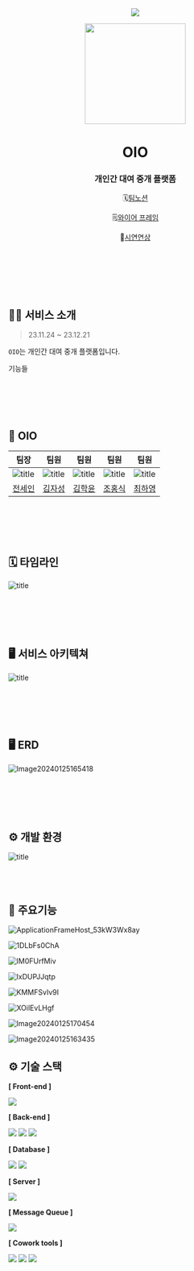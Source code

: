 <div align=center>
<a href="https://hits.seeyoufarm.com"><img src="https://hits.seeyoufarm.com/api/count/incr/badge.svg?url=https%3A%2F%2Fgithub.com%2FKOSA-Final-oio-project&count_bg=%2318B7BD&title_bg=%23555555&icon=&icon_color=%23E7E7E7&title=hits&edge_flat=false"/></a>

<p align="center"><img src="https://velog.velcdn.com/images/khakyy/post/c94af349-2708-4fb7-ab4a-e800dd49f6da/image.png" height="200px" width="200px"></p>

#  OIO

### 개인간 대여 중개 플랫폼

🗓️[팀노션](https://www.notion.so/sengnapersonal/Final-Project-4133fcea052e441e88d62e1c730d2d29)   


🗒️[와이어 프레임](https://www.figma.com/file/xdfx0YbGocYqKrOKNGPbWJ/%EC%99%80%EC%9D%B4%EC%96%B4-%ED%94%84%EB%A0%88%EC%9E%84?type=design&node-id=0%3A1&mode=design&t=etoNxu6l3XsywahS-1)   


🎥[시연연상](https://youtu.be/RlTI8Lz8Ly4)   
</div>
</br>
</br>
</br>
</br>
</br>


## 💁‍♀️ 서비스 소개
>23.11.24 ~ 23.12.21

<code>OIO</code>는 개인간 대여 중개 플랫폼입니다.


기능들

</br>
</br>
</br>
</br>

## 👥 OIO

| 팀장 | 팀원 | 팀원 | 팀원 | 팀원 |
| --- | --- | --- | --- | --- |
| ![title](https://avatars.githubusercontent.com/u/73880564?v=4)  | ![title](https://avatars.githubusercontent.com/u/109050392?v=4)     | ![title](https://avatars.githubusercontent.com/u/116627270?v=4)   |![title](https://avatars.githubusercontent.com/u/76928632?v=4)   |![title](https://avatars.githubusercontent.com/u/142878178?v=4)    |
| [전세인](https://github.com/jeonsein) | [김자성](https://github.com/jaseongkim) | [김학윤](https://github.com/khakyy) | [조홍식](https://github.com/hongsikcho) | [최하영](https://github.com/h0ci) |


</br>
</br>
</br>
</br>


## 🗓️ 타임라인 
![title](https://velog.velcdn.com/images/khakyy/post/39dc1ff2-6aff-4b72-ae66-e8bd65a252b3/image.png)   

</br>
</br>
</br>
</br>

## 🖥️ 서비스 아키텍쳐

![title](https://velog.velcdn.com/images/khakyy/post/340ce728-2c70-4f9c-9cd5-4c6689117839/image.png)   

</br>
</br>
</br>
</br>

## 🖥️ ERD

![Image20240125165418](https://github.com/KOSA-Final-oio-project/.github/assets/109050392/e2b9fd4c-a86f-4c0c-8406-4526cd9a9702)

</br>
</br>
</br>
</br>

## ⚙ 개발 환경
![title](https://velog.velcdn.com/images/khakyy/post/3562bcf6-2c91-46d3-bd02-c3ec969bf198/image.png)
</br>
</br>
</br>
</br>

## 👥 주요기능

![ApplicationFrameHost_53kW3Wx8ay](https://github.com/KOSA-Final-oio-project/.github/assets/109050392/b8cd8147-f691-44fb-af28-9d981903be0d)

![1DLbFs0ChA](https://github.com/KOSA-Final-oio-project/.github/assets/109050392/f203b0ac-82f3-4170-9e45-ab22fad76a5e)

![IM0FUrfMiv](https://github.com/KOSA-Final-oio-project/.github/assets/109050392/8e0ba31f-a63b-4d87-95be-47fd732164ed)

![IxDUPJJqtp](https://github.com/KOSA-Final-oio-project/.github/assets/109050392/bf43ac8a-f947-4409-81d2-8c56b87624e6)

![KMMFSvIv9I](https://github.com/KOSA-Final-oio-project/.github/assets/109050392/578f031f-9ff9-44fd-ad3f-9c314ba05274)

![XOilEvLHgf](https://github.com/KOSA-Final-oio-project/.github/assets/109050392/1f665ea1-0530-41b0-a930-3b6196caf962)

![Image20240125170454](https://github.com/KOSA-Final-oio-project/.github/assets/109050392/cd0ce1dd-f7e3-43ab-9110-e2ed85678bbc)

![Image20240125163435](https://github.com/KOSA-Final-oio-project/.github/assets/109050392/f93bcb9a-f303-402a-93f2-f09bb0f3dfd0)


## ⚙ 기술 스택
**[ Front-end ]**

<img src="https://img.shields.io/badge/Vue.js-4FC08D?style=for-the-badge&logo=Vue.js&logoColor=white">

**[ Back-end ]**

<img src="https://img.shields.io/badge/Spring-6DB33F?style=for-the-badge&logo=Spring&logoColor=white"> <img src="https://img.shields.io/badge/Spring Boot-6DB33F?style=for-the-badge&logo=Spring Boot&logoColor=white"> <img src="https://img.shields.io/badge/Spring Security-6DB33F?style=for-the-badge&logo=Spring Security&logoColor=white">
    
**[ Database ]**

<img src="https://img.shields.io/badge/Oracle-F80000?style=for-the-badge&logo=Oracle&logoColor=white"> <img src="https://img.shields.io/badge/MySQL-4479A1?style=for-the-badge&logo=MySQL&logoColor=white">

**[ Server ]**

 <img src="https://img.shields.io/badge/Amazon S3-69A31?style=for-the-badge&logo=Amazon S3&logoColor=white">

 **[ Message Queue ]**

 <img src="https://img.shields.io/badge/Apache Kafka-231F20?style=for-the-badge&logo=Apache Kafka&logoColor=white">

**[ Cowork tools ]**
   
 <img src="https://img.shields.io/badge/Postman-FF6C37?style=for-the-badge&logo=Postman&logoColor=white"> <img src="https://img.shields.io/badge/Notion-000000?style=for-the-badge&logo=Notion&logoColor=white"> <img src="https://img.shields.io/badge/GitHub-181717?style=for-the-badge&logo=GitHub&logoColor=white"> 
</br>
</br>
</br>
</br>
